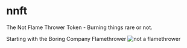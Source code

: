 # nnft
The Not Flame Thrower Token - Burning things rare or not.

Starting with the Boring Company Flamethrower
![not a flamethrower](https://images.squarespace-cdn.com/content/v1/5915617137c58104451ac5fb/1547102278389-T1626TUAKA8ENDM7YXHI/ke17ZwdGBToddI8pDm48kBbdSUIHrnfszC0Uv-s6NXNZw-zPPgdn4jUwVcJE1ZvWEtT5uBSRWt4vQZAgTJucoTqqXjS3CfNDSuuf31e0tVHVFCHbO600DSvoILJ4oa2QnThAdi_sonYsmMjm7Z6bbO87Nsj43NRAr6WuWZv5DKs/giphy.gif?format=500w)
